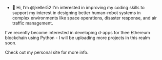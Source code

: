 - 👋 Hi, I’m @jkeller52
I'm interested in improving my coding skills to support my interest in designing better human-robot systems in complex environments like space operations, disaster response, and air traffic management.

I've recently become interested in developing d-apps for thee Ethereum blockchain using Python - I will be uploading more projects in this realm soon.



Check out my personal site for more info.

<!---
https://jkeller52.github.io/
--->
